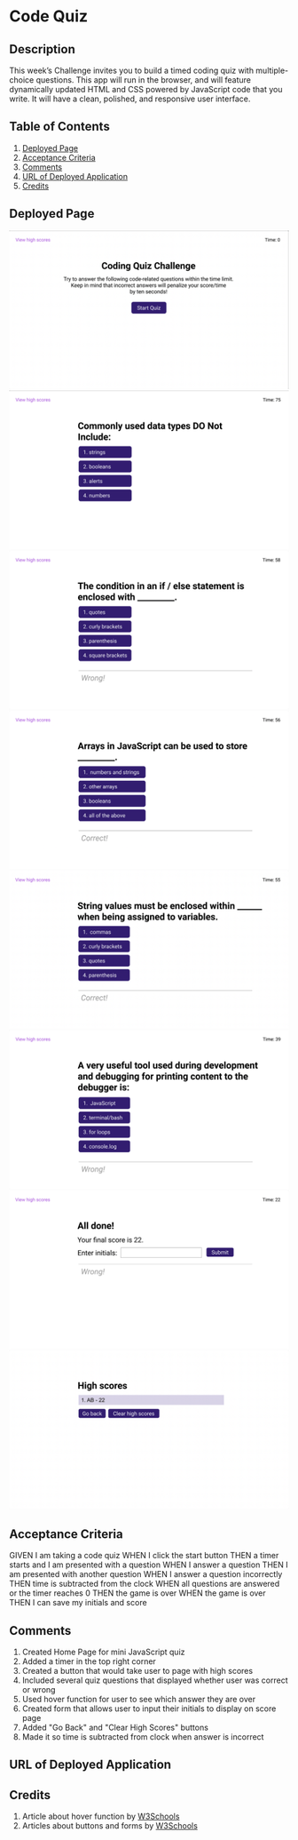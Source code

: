 # Code Quiz

## Description

This week’s Challenge invites you to build a timed coding quiz with multiple-choice questions. This app will run in the browser, and will feature dynamically updated HTML and CSS powered by JavaScript code that you write. It will have a clean, polished, and responsive user interface.

## Table of Contents

1. [Deployed Page](#deployed-page)
2. [Acceptance Criteria](#acceptance-criteria)
3. [Comments](#comments)
4. [URL of Deployed Application](#url-of-deployed-application)
5. [Credits](#credits)

## Deployed Page

<img src = "./assets/images/deployed-page1.png">
<img src = "./assets/images/deployed-page2.png">
<img src = "./assets/images/deployed-page3.png">
<img src = "./assets/images/deployed-page4.png">
<img src = "./assets/images/deployed-page5.png">
<img src = "./assets/images/deployed-page6.png">
<img src = "./assets/images/deployed-page7.png">
<img src = "./assets/images/deployed-page8.png">

## Acceptance Criteria

GIVEN I am taking a code quiz
WHEN I click the start button
THEN a timer starts and I am presented with a question
WHEN I answer a question
THEN I am presented with another question
WHEN I answer a question incorrectly
THEN time is subtracted from the clock
WHEN all questions are answered or the timer reaches 0
THEN the game is over
WHEN the game is over
THEN I can save my initials and score

## Comments

1. Created Home Page for mini JavaScript quiz
2. Added a timer in the top right corner
3. Created a button that would take user to page with high scores
4. Included several quiz questions that displayed whether user was correct or wrong
5. Used hover function for user to see which answer they are over
6. Created form that allows user to input their initials to display on score page
7. Added "Go Back" and "Clear High Scores" buttons
8. Made it so time is subtracted from clock when answer is incorrect

## URL of Deployed Application



## Credits

1. Article about hover function by [W3Schools](https://www.w3schools.com/cssref/sel_hover.asp)
2. Articles about buttons and forms by [W3Schools](https://www.w3schools.com/js/js_input_examples.asp)